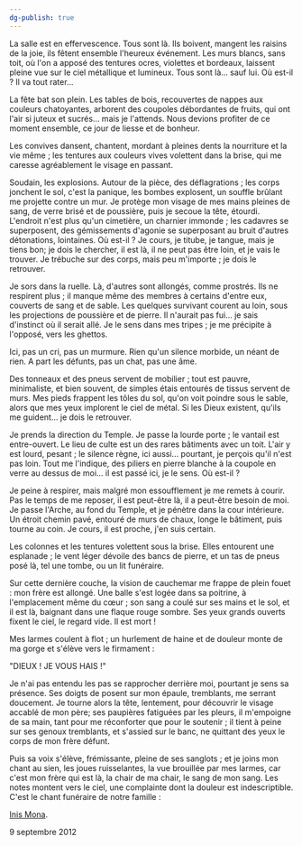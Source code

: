```yaml
---
dg-publish: true
---
```


La salle est en effervescence. Tous sont là. Ils boivent, mangent les raisins de la joie, ils fêtent ensemble l'heureux événement. Les murs blancs, sans toit, où l'on a apposé des tentures ocres, violettes et bordeaux, laissent pleine vue sur le ciel métallique et lumineux. Tous sont là... sauf lui. Où est-il ? Il va tout rater...

La fête bat son plein. Les tables de bois, recouvertes de nappes aux couleurs chatoyantes, arborent des coupoles débordantes de fruits, qui ont l'air si juteux et sucrés... mais je l'attends. Nous devions profiter de ce moment ensemble, ce jour de liesse et de bonheur.

Les convives dansent, chantent, mordant à pleines dents la nourriture et la vie même ; les tentures aux couleurs vives volettent dans la brise, qui me caresse agréablement le visage en passant.

Soudain, les explosions. Autour de la pièce, des déflagrations ; les corps jonchent le sol, c'est la panique, les bombes explosent, un souffle brûlant me projette contre un mur. Je protège mon visage de mes mains pleines de sang, de verre brisé et de poussière, puis je secoue la tête, étourdi. L'endroit n'est plus qu'un cimetière, un charnier immonde ; les cadavres se superposent, des gémissements d'agonie se superposant au bruit d'autres détonations, lointaines. Où est-il ? Je cours, je titube, je tangue, mais je tiens bon; je dois le chercher, il est là, il ne peut pas être loin, et je vais le trouver. Je trébuche sur des corps, mais peu m'importe ; je dois le retrouver.

Je sors dans la ruelle. Là, d'autres sont allongés, comme prostrés. Ils ne respirent plus ; il manque même des membres à certains d'entre eux, couverts de sang et de sable. Les quelques survivant courent au loin, sous les projections de poussière et de pierre. Il n'aurait pas fui... je sais d'instinct où il serait allé. Je le sens dans mes tripes ; je me précipite à l'opposé, vers les ghettos.

Ici, pas un cri, pas un murmure. Rien qu'un silence morbide, un néant de rien. A part les défunts, pas un chat, pas une âme.

Des tonneaux et des pneus servent de mobilier ; tout est pauvre, minimaliste, et bien souvent, de simples étais entourés de tissus servent de murs. Mes pieds frappent les tôles du sol, qu'on voit poindre sous le sable, alors que mes yeux implorent le ciel de métal. Si les Dieux existent, qu'ils me guident... je dois le retrouver.

Je prends la direction du Temple. Je passe la lourde porte ; le vantail est entre-ouvert. Le lieu de culte est un des rares bâtiments avec un toit. L'air y est lourd, pesant ; le silence règne, ici aussi... pourtant, je perçois qu'il n'est pas loin. Tout me l'indique, des piliers en pierre blanche à la coupole en verre au dessus de moi... il est passé ici, je le sens. Où est-il ?

Je peine à respirer, mais malgré mon essoufflement je me remets à courir. Pas le temps de me reposer, il est peut-être là, il a peut-être besoin de moi. Je passe l'Arche, au fond du Temple, et je pénètre dans la cour intérieure. Un étroit chemin pavé, entouré de murs de chaux, longe le bâtiment, puis tourne au coin. Je cours, il est proche, j'en suis certain.

Les colonnes et les tentures volettent sous la brise. Elles entourent une esplanade ; le vent léger dévoile des bancs de pierre, et un tas de pneus posé là, tel une tombe, ou un lit funéraire.

Sur cette dernière couche, la vision de cauchemar me frappe de plein fouet : mon frère est allongé. Une balle s'est logée dans sa poitrine, à l'emplacement même du cœur ; son sang a coulé sur ses mains et le sol, et il est là, baignant dans une flaque rouge sombre. Ses yeux grands ouverts fixent le ciel, le regard vide. Il est mort !

Mes larmes coulent à flot ; un hurlement de haine et de douleur monte de ma gorge et s'élève vers le firmament :

"DIEUX ! JE VOUS HAIS !"

Je n'ai pas entendu les pas se rapprocher derrière moi, pourtant je sens sa présence. Ses doigts de posent sur mon épaule, tremblants, me serrant doucement. Je tourne alors la tête, lentement, pour découvrir le visage accablé de mon père; ses paupières fatiguées par les pleurs, il m'empoigne de sa main, tant pour me réconforter que pour le soutenir ; il tient à peine sur ses genoux tremblants, et s'assied sur le banc, ne quittant des yeux le corps de mon frère défunt.

Puis sa voix s'élève, frémissante, pleine de ses sanglots ; et je joins mon chant au sien, les joues ruisselantes, la vue brouillée par mes larmes, car c'est mon frère qui est là, la chair de ma chair, le sang de mon sang. Les notes montent vers le ciel, une complainte dont la douleur est indescriptible. C'est le chant funéraire de notre famille :

[Inis Mona](https://www.youtube.com/watch?v=iijKLHCQw5o).

9 septembre 2012